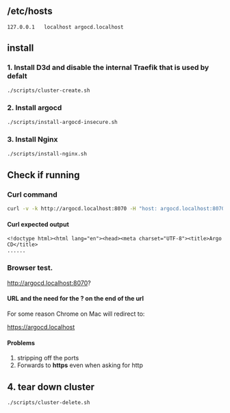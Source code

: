 

## /etc/hosts
```
127.0.0.1	localhost argocd.localhost 
```


## install 

### 1. Install D3d and disable the internal Traefik that is used by defalt

```bash
./scripts/cluster-create.sh
```

### 2. Install argocd

```bash
./scripts/install-argocd-insecure.sh
```

### 3. Install Nginx

```bash
./scripts/install-nginx.sh
```



## Check if running 


### Curl command 
```bash
curl -v -k http://argocd.localhost:8070 -H "host: argocd.localhost:8070" --resolve argocd.localhost:8070:127.0.0.1
```

#### Curl expected output
```
<!doctype html><html lang="en"><head><meta charset="UTF-8"><title>Argo CD</title>
......
```

### Browser test.

http://argocd.localhost:8070?

####  URL and the need for the **?** on the end of the url

For some reason Chrome on Mac will redirect to: 

https://argocd.localhost 

#### Problems 
1. stripping off the ports 
1. Forwards to **https** even when asking for http


## 4. tear down cluster

```bash
./scripts/cluster-delete.sh
```